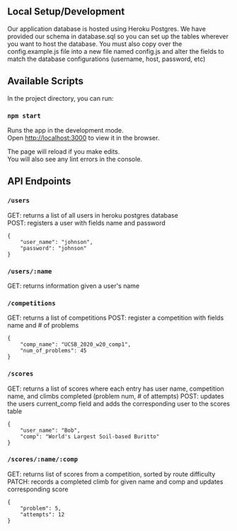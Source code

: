 ## Local Setup/Development

Our application database is hosted using Heroku Postgres. We have provided our schema in database.sql so you can set up the tables wherever you want to host the database. You must also copy over the config.example.js file into a new file named config.js and alter the fields to match the database configurations (username, host, password, etc)

## Available Scripts

In the project directory, you can run:

### `npm start`

Runs the app in the development mode.<br />
Open [http://localhost:3000](http://localhost:3000) to view it in the browser.

The page will reload if you make edits.<br />
You will also see any lint errors in the console.

## API Endpoints

### `/users`

GET: returns a list of all users in heroku postgres database<br />
POST: registers a user with fields name and password
```
{
    "user_name": "johnson",
    "password": "johnson"
}
```

### `/users/:name`

GET: returns information given a user's name

### `/competitions`

GET: returns a list of competitions
POST: register a competition with fields name and # of problems
```
{
    "comp_name": "UCSB_2020_w20_comp1",
    "num_of_problems": 45 
}
```

### `/scores`

GET: returns a list of scores where each entry has user name, competition name, and climbs completed (problem num, # of attempts)
POST: updates the users current_comp field and adds the corresponding user to the scores table
```
{
    "user_name": "Bob",
    "comp": "World's Largest Soil-based Buritto"
}
```

### `/scores/:name/:comp`

GET: returns list of scores from a competition, sorted by route difficulty
PATCH: records a completed climb for given name and comp and updates corresponding score
```
{
    "problem": 5,
    "attempts": 12
}
```

